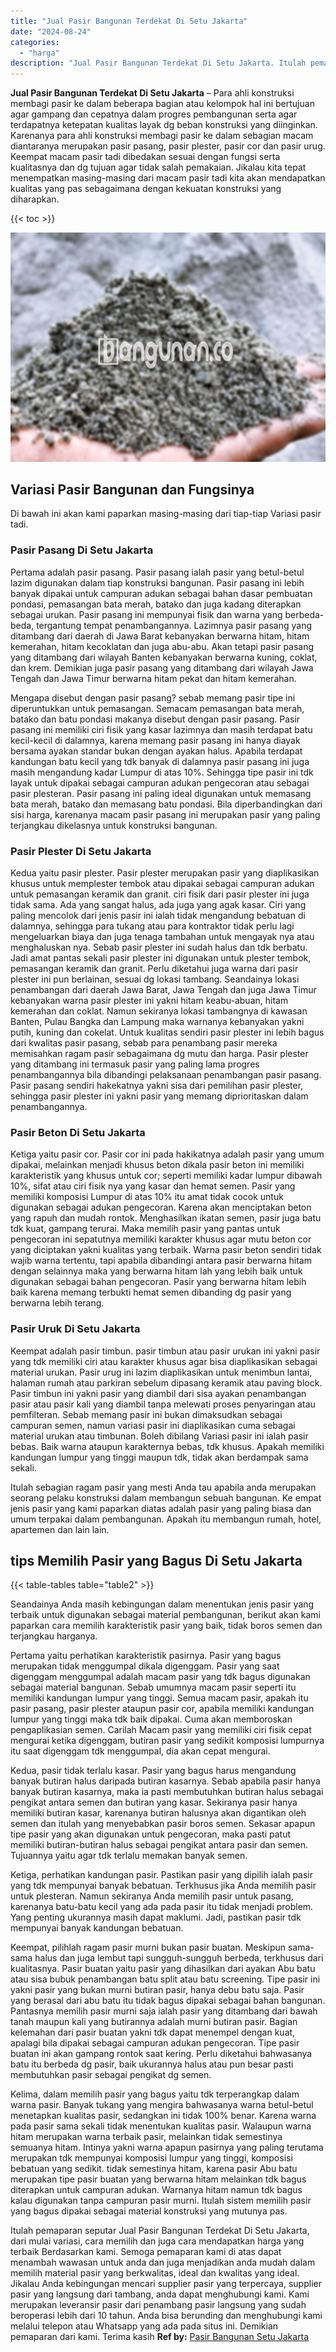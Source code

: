 ```yaml
---
title: "Jual Pasir Bangunan Terdekat Di Setu Jakarta"
date: "2024-08-24"
categories: 
  - "harga"
description: "Jual Pasir Bangunan Terdekat Di Setu Jakarta. Itulah pemaparan seputar Jual Pasir Bangunan Terdekat Di Setu Jakarta, dari mulai variasi, cara memilih dan jug..."
---
```


**Jual Pasir Bangunan Terdekat Di Setu Jakarta** – Para ahli konstruksi membagi pasir ke dalam beberapa bagian atau kelompok hal ini bertujuan agar gampang dan cepatnya dalam progres pembangunan serta agar terdapatnya ketepatan kualitas layak dg beban konstruksi yang diinginkan. Karenanya para ahli konstruksi membagi pasir ke dalam sebagian macam diantaranya merupakan pasir pasang, pasir plester, pasir cor dan pasir urug. Keempat macam pasir tadi dibedakan sesuai dengan fungsi serta kualitasnya dan dg tujuan agar tidak salah pemakaian. Jikalau kita tepat menempatkan masing-masing dari macam pasir tadi kita akan mendapatkan kualitas yang pas sebagaimana dengan kekuatan konstruksi yang diharapkan.

{{< toc >}}

![Jual Pasir Bangunan Terdekat Di Setu Jakarta](/images/jual-pasir-bangunan-53.png)

## Variasi Pasir Bangunan dan Fungsinya

Di bawah ini akan kami paparkan masing-masing dari tiap-tiap Variasi pasir tadi.

### Pasir Pasang Di Setu Jakarta

Pertama adalah pasir pasang. Pasir pasang ialah pasir yang betul-betul lazim digunakan dalam tiap konstruksi bangunan. Pasir pasang ini lebih banyak dipakai untuk campuran adukan sebagai bahan dasar pembuatan pondasi, pemasangan bata merah, batako dan juga kadang diterapkan sebagai urukan. Pasir pasang ini mempunyai fisik dan warna yang berbeda-beda, tergantung tempat penambangannya. Lazimnya pasir pasang yang ditambang dari daerah di Jawa Barat kebanyakan berwarna hitam, hitam kemerahan, hitam kecoklatan dan juga abu-abu. Akan tetapi pasir pasang yang ditambang dari wilayah Banten kebanyakan berwarna kuning, coklat, dan krem. Demikian juga pasir pasang yang ditambang dari wilayah Jawa Tengah dan Jawa Timur berwarna hitam pekat dan hitam kemerahan.

Mengapa disebut dengan pasir pasang? sebab memang pasir tipe ini diperuntukkan untuk pemasangan. Semacam pemasangan bata merah, batako dan batu pondasi makanya disebut dengan pasir pasang. Pasir pasang ini memiliki ciri fisik yang kasar lazimnya dan masih terdapat batu kecil-kecil di dalamnya, karena memang pasir pasang ini hanya diayak bersama ayakan standar bukan dengan ayakan halus. Apabila terdapat kandungan batu kecil yang tdk banyak di dalamnya pasir pasang ini juga masih mengandung kadar Lumpur di atas 10%. Sehingga tipe pasir ini tdk layak untuk dipakai sebagai campuran adukan pengecoran atau sebagai pasir plesteran. Pasir pasang ini paling ideal digunakan untuk memasang bata merah, batako dan memasang batu pondasi. Bila diperbandingkan dari sisi harga, karenanya macam pasir pasang ini merupakan pasir yang paling terjangkau dikelasnya untuk konstruksi bangunan.

### Pasir Plester Di Setu Jakarta

Kedua yaitu pasir plester. Pasir plester merupakan pasir yang diaplikasikan khusus untuk memplester tembok atau dipakai sebagai campuran adukan untuk pemasangan keramik dan granit. ciri fisik dari pasir plester ini juga tidak sama. Ada yang sangat halus, ada juga yang agak kasar. Ciri yang paling mencolok dari jenis pasir ini ialah tidak mengandung bebatuan di dalamnya, sehingga para tukang atau para kontraktor tidak perlu lagi mengeluarkan biaya dan juga tenaga tambahan untuk mengayak nya atau menghaluskan nya. Sebab pasir plester ini sudah halus dan tdk berbatu. Jadi amat pantas sekali pasir plester ini digunakan untuk plester tembok, pemasangan keramik dan granit. Perlu diketahui juga warna dari pasir plester ini pun berlainan, sesuai dg lokasi tambang. Seandainya lokasi penambangan dari daerah Jawa Barat, Jawa Tengah dan juga Jawa Timur kebanyakan warna pasir plester ini yakni hitam keabu-abuan, hitam kemerahan dan coklat. Namun sekiranya lokasi tambangnya di kawasan Banten, Pulau Bangka dan Lampung maka warnanya kebanyakan yakni putih, kuning dan cokelat. Untuk kualitas sendiri pasir plester ini lebih bagus dari kwalitas pasir pasang, sebab para penambang pasir mereka memisahkan ragam pasir sebagaimana dg mutu dan harga. Pasir plester yang ditambang ini termasuk pasir yang paling lama progres penambangannya bila dibandingi pelaksanaan penambangan pasir pasang. Pasir pasang sendiri hakekatnya yakni sisa dari pemilihan pasir plester, sehingga pasir plester ini yakni pasir yang memang diprioritaskan dalam penambangannya.

### Pasir Beton Di Setu Jakarta

Ketiga yaitu pasir cor. Pasir cor ini pada hakikatnya adalah pasir yang umum dipakai, melainkan menjadi khusus beton dikala pasir beton ini memiliki karakteristik yang khusus untuk cor; seperti memiliki kadar lumpur dibawah 10%, sifat atau ciri fisik nya yang kasar dan hemat semen. Pasir yang memiliki komposisi Lumpur di atas 10% itu amat tidak cocok untuk digunakan sebagai adukan pengecoran. Karena akan menciptakan beton yang rapuh dan mudah rontok. Menghasilkan ikatan semen, pasir juga batu tdk kuat, gampang terurai. Maka memilih pasir yang pantas untuk pengecoran ini sepatutnya memiliki karakter khusus agar mutu beton cor yang diciptakan yakni kualitas yang terbaik. Warna pasir beton sendiri tidak wajib warna tertentu, tapi apabila dibandingi antara pasir berwarna hitam dengan selainnya maka yang berwarna hitam lah yang lebih baik untuk digunakan sebagai bahan pengecoran. Pasir yang berwarna hitam lebih baik karena memang terbukti hemat semen dibanding dg pasir yang berwarna lebih terang.

### Pasir Uruk Di Setu Jakarta

Keempat adalah pasir timbun. pasir timbun atau pasir urukan ini yakni pasir yang tdk memiliki ciri atau karakter khusus agar bisa diaplikasikan sebagai material urukan. Pasir urug ini lazim diaplikasikan untuk menimbun lantai, halaman rumah atau parkiran sebelum dipasang keramik atau paving block. Pasir timbun ini yakni pasir yang diambil dari sisa ayakan penambangan pasir atau pasir kali yang diambil tanpa melewati proses penyaringan atau pemfilteran. Sebab memang pasir ini bukan dimaksudkan sebagai campuran semen, namun variasi pasir ini diaplikasikan cuma sebagai material urukan atau timbunan. Boleh dibilang Variasi pasir ini ialah pasir bebas. Baik warna ataupun karakternya bebas, tdk khusus. Apakah memiliki kandungan lumpur yang tinggi maupun tdk, tidak akan berdampak sama sekali.

Itulah sebagian ragam pasir yang mesti Anda tau apabila anda merupakan seorang pelaku konstruksi dalam membangun sebuah bangunan. Ke empat jenis pasir yang kami paparkan diatas adalah pasir yang paling biasa dan umum terpakai dalam pembangunan. Apakah itu membangun rumah, hotel, apartemen dan lain lain.

## tips Memilih Pasir yang Bagus Di Setu Jakarta

{{< table-tables table="table2" >}}

Seandainya Anda masih kebingungan dalam menentukan jenis pasir yang terbaik untuk digunakan sebagai material pembangunan, berikut akan kami paparkan cara memilih karakteristik pasir yang baik, tidak boros semen dan terjangkau harganya.

Pertama yaitu perhatikan karakteristik pasirnya. Pasir yang bagus merupakan tidak menggumpal dikala digenggam. Pasir yang saat digenggam menggumpal adalah macam pasir yang tdk bagus digunakan sebagai material bangunan. Sebab umumnya macam pasir seperti itu memiliki kandungan lumpur yang tinggi. Semua macam pasir, apakah itu pasir pasang, pasir plester ataupun pasir cor, apabila memiliki kandungan lumpur yang tinggi maka tdk baik dipakai. Cuma akan memboroskan pengaplikasian semen. Carilah Macam pasir yang memiliki ciri fisik cepat mengurai ketika digenggam, butiran pasir yang sedikit komposisi lumpurnya itu saat digenggam tdk menggumpal, dia akan cepat mengurai.

Kedua, pasir tidak terlalu kasar. Pasir yang bagus harus mengandung banyak butiran halus daripada butiran kasarnya. Sebab apabila pasir hanya banyak butiran kasarnya, maka ia pasti membutuhkan butiran halus sebagai pengikat antara semen dan butiran yang kasar. Sekiranya pasir hanya memiliki butiran kasar, karenanya butiran halusnya akan digantikan oleh semen dan itulah yang menyebabkan pasir boros semen. Sekasar apapun tipe pasir yang akan digunakan untuk pengecoran, maka pasti patut memiliki butiran-butiran halus sebagai pengikat antara pasir dan semen. Tujuannya yaitu agar tdk terlalu memakan banyak semen.

Ketiga, perhatikan kandungan pasir. Pastikan pasir yang dipilih ialah pasir yang tdk mempunyai banyak bebatuan. Terkhusus jika Anda memilih pasir untuk plesteran. Namun sekiranya Anda memilih pasir untuk pasang, karenanya batu-batu kecil yang ada pada pasir itu tidak menjadi problem. Yang penting ukurannya masih dapat maklumi. Jadi, pastikan pasir tdk mempunyai banyak kandungan bebatuan.

Keempat, pilihlah ragam pasir murni bukan pasir buatan. Meskipun sama-sama halus dan juga lembut tapi sungguh-sungguh berbeda, terkhusus dari kualitasnya. Pasir buatan yaitu pasir yang dihasilkan dari ayakan Abu batu atau sisa bubuk penambangan batu split atau batu screening. Tipe pasir ini yakni pasir yang bukan murni butiran pasir, hanya debu batu saja. Pasir yang berasal dari abu batu itu tidak bagus dipakai sebagai bahan bangunan. Pantasnya memilih pasir murni saja ialah pasir yang ditambang dari bawah tanah maupun kali yang butirannya adalah murni butiran pasir. Bagian kelemahan dari pasir buatan yakni tdk dapat menempel dengan kuat, apalagi bila dipakai sebagai campuran adukan pengecoran. Tipe pasir buatan ini akan gampang rontok saat kering. Perlu diketahui bahwasanya batu itu berbeda dg pasir, baik ukurannya halus atau pun besar pasti membutuhkan pasir sebagai pengikat dg semen.

Kelima, dalam memilih pasir yang bagus yaitu tdk terperangkap dalam warna pasir. Banyak tukang yang mengira bahwasanya warna betul-betul menetapkan kualitas pasir, sedangkan ini tidak 100% benar. Karena warna pada pasir sama sekali tidak menentukan kualitas pasir. Walaupun warna hitam merupakan warna terbaik pasir, melainkan tidak semestinya semuanya hitam. Intinya yakni warna apapun pasirnya yang paling terutama merupakan tdk mempunyai komposisi lumpur yang tinggi, komposisi bebatuan yang sedikit. tidak semestinya hitam, karena pasir Abu batu merupakan tipe pasir buatan yang berwarna hitam melainkan tdk bagus diterapkan untuk campuran adukan. Warnanya hitam namun tdk bagus kalau digunakan tanpa campuran pasir murni. Itulah sistem memilih pasir yang bagus dipakai sebagai material konstruksi yang mutunya pas.

Itulah pemaparan seputar Jual Pasir Bangunan Terdekat Di Setu Jakarta, dari mulai variasi, cara memilih dan juga cara mendapatkan harga yang terbaik Berdasarkan kami. Semoga pemaparan kami di atas dapat menambah wawasan untuk anda dan juga menjadikan anda mudah dalam memilih material pasir yang berkwalitas, ideal dan kwalitas yang ideal. Jikalau Anda kebingungan mencari supplier pasir yang terpercaya, supplier pasir yang langsung dari tambang, anda dapat menghubungi kami. Kami merupakan leveransir pasir dari penambang pasir langsung yang sudah beroperasi lebih dari 10 tahun. Anda bisa berunding dan menghubungi kami melalui telepon atau Whatsapp yang ada pada situs ini. Demikian pemaparan dari kami. Terima kasih
**Ref by:** [Pasir Bangunan Setu Jakarta](https://id.wikipedia.org/wiki/Pasir)
